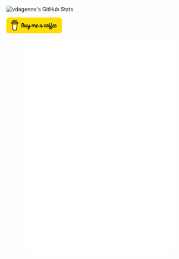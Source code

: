 ![vdegenne's GitHub Stats](https://github-readme-stats.vercel.app/api?username=vdegenne&count_private=true&show_icons=true&theme=tokyonight)

<!-- ![stats](https://github-profile-summary-cards.vercel.app/api/cards/profile-details?username=vdegenne&theme=default) -->

<a href="https://bmc.link/vdegenne" target="_blank"><img src="./bmc-button.png" alt="buy me a coffee" width=150></a>

<p align="center"><img src="/github-metrics.svg" alt="Metrics" width="400"></p>
